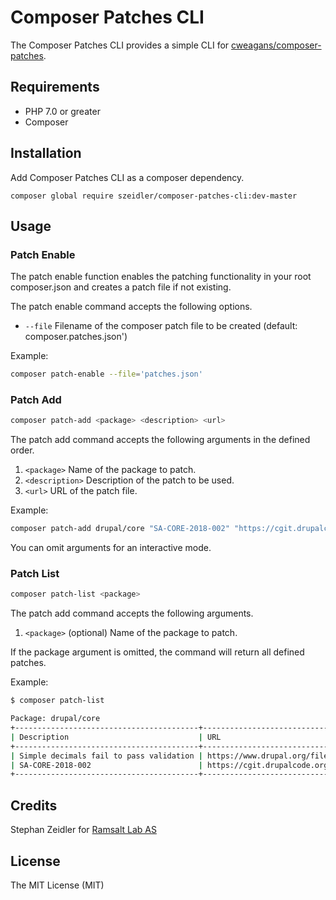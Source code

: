 # Composer Patches CLI

The Composer Patches CLI provides a simple CLI for [cweagans/composer-patches](https://github.com/cweagans/composer-patches).

## Requirements

* PHP 7.0 or greater
* Composer

## Installation

Add Composer Patches CLI as a composer dependency.

`composer global require szeidler/composer-patches-cli:dev-master`

## Usage

### Patch Enable

The patch enable function enables the patching functionality in your root composer.json and creates a patch file if not existing.

The patch enable command accepts the following options.

* `--file` Filename of the composer patch file to be created (default: composer.patches.json')

Example: 

```sh
composer patch-enable --file='patches.json'  
```

### Patch Add

```sh
composer patch-add <package> <description> <url> 
```

The patch add command accepts the following arguments in the defined order.

1. `<package>` Name of the package to patch.
2. `<description>` Description of the patch to be used.
3. `<url>` URL of the patch file.

Example:

```sh
composer patch-add drupal/core "SA-CORE-2018-002" "https://cgit.drupalcode.org/drupal/rawdiff/?h=8.5.x&id=5ac8738fa69df34a0635f0907d661b509ff9a28f"
```

You can omit arguments for an interactive mode.

### Patch List

```sh
composer patch-list <package>
```

The patch add command accepts the following arguments.

1. `<package>` (optional) Name of the package to patch.

If the package argument is omitted, the command will return all defined patches.


Example:

```sh
$ composer patch-list            

Package: drupal/core
+-----------------------------------------+-------------------------------------------------------------------------------------------------+
| Description                             | URL                                                                                             |
+-----------------------------------------+-------------------------------------------------------------------------------------------------+
| Simple decimals fail to pass validation | https://www.drupal.org/files/issues/2018-04-23/drupal_2230909_113.patch                         |
| SA-CORE-2018-002                        | https://cgit.drupalcode.org/drupal/rawdiff/?h=8.5.x&id=5ac8738fa69df34a0635f0907d661b509ff9a28f |
+-----------------------------------------+-------------------------------------------------------------------------------------------------+
```

## Credits

Stephan Zeidler for [Ramsalt Lab AS](https://ramsalt.com)

## License

The MIT License (MIT)
